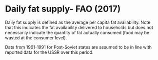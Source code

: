# Daily fat supply- FAO (2017)

Daily fat supply is defined as the average per capita fat availability. Note that this indicates the fat availability delivered to households but does not necessarily indicate the quantity of fat actually consumed (food may be wasted at the consumer level).

Data from 1961-1991 for Post-Soviet states are assumed to be in line with reported data for the USSR over this period.
